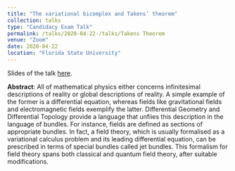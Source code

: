 ```yaml
---
title: "The variational bicomplex and Takens’ theorem"
collection: talks
type: "Candidacy Exam Talk"
permalink: /talks/2020-04-22-/talks/Takens Theorem
venue: "Zoom"
date: 2020-04-22
location: "Florida State University"
---
```


Slides of the talk [here](/files/ATE-talk.pdf).

**Abstract**: All of mathematical physics either concerns infinitesimal descriptions of reality or global descriptions of reality. A simple example of the former is a differential equation, whereas fields like gravitational fields and electromagnetic fields exemplify the latter. Differential Geometry and Differential Topology provide a language that unfiies this description in the language of bundles. For instance, fields are defined as sections of appropriate bundles. In fact, a field theory, which is usually formalised as a variational calculus problem and its leading differential equation, can be prescribed in terms of special bundles called jet bundles. This formalism for field theory spans both classical and quantum field theory, after suitable modifications.
